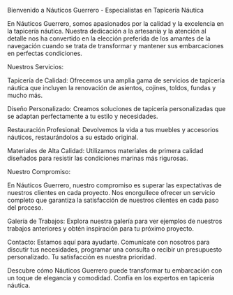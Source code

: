 Bienvenido a Náuticos Guerrero - Especialistas en Tapicería Náutica

En Náuticos Guerrero, somos apasionados por la calidad y la excelencia en la tapicería náutica. Nuestra dedicación a la artesanía y la atención al detalle nos ha convertido en la elección preferida de los amantes de la navegación cuando se trata de transformar y mantener sus embarcaciones en perfectas condiciones.

Nuestros Servicios:

Tapicería de Calidad: Ofrecemos una amplia gama de servicios de tapicería náutica que incluyen la renovación de asientos, cojines, toldos, fundas y mucho más.

Diseño Personalizado: Creamos soluciones de tapicería personalizadas que se adaptan perfectamente a tu estilo y necesidades.

Restauración Profesional: Devolvemos la vida a tus muebles y accesorios náuticos, restaurándolos a su estado original.

Materiales de Alta Calidad: Utilizamos materiales de primera calidad diseñados para resistir las condiciones marinas más rigurosas.

Nuestro Compromiso:

En Náuticos Guerrero, nuestro compromiso es superar las expectativas de nuestros clientes en cada proyecto. Nos enorgullece ofrecer un servicio completo que garantiza la satisfacción de nuestros clientes en cada paso del proceso.

Galería de Trabajos: Explora nuestra galería para ver ejemplos de nuestros trabajos anteriores y obtén inspiración para tu próximo proyecto.

Contacto: Estamos aquí para ayudarte. Comunícate con nosotros para discutir tus necesidades, programar una consulta o recibir un presupuesto personalizado. Tu satisfacción es nuestra prioridad.

Descubre cómo Náuticos Guerrero puede transformar tu embarcación con un toque de elegancia y comodidad. Confía en los expertos en tapicería náutica.
